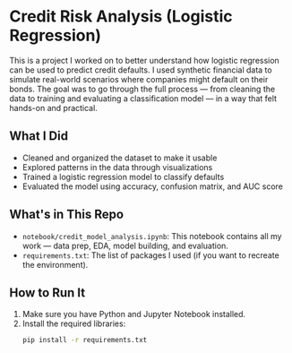 
# Credit Risk Analysis (Logistic Regression)

This is a project I worked on to better understand how logistic regression can be used to predict credit defaults. I used synthetic financial data to simulate real-world scenarios where companies might default on their bonds. The goal was to go through the full process — from cleaning the data to training and evaluating a classification model — in a way that felt hands-on and practical.

## What I Did

- Cleaned and organized the dataset to make it usable
- Explored patterns in the data through visualizations
- Trained a logistic regression model to classify defaults
- Evaluated the model using accuracy, confusion matrix, and AUC score

## What's in This Repo

- `notebook/credit_model_analysis.ipynb`: This notebook contains all my work — data prep, EDA, model building, and evaluation.
- `requirements.txt`: The list of packages I used (if you want to recreate the environment).

## How to Run It

1. Make sure you have Python and Jupyter Notebook installed.
2. Install the required libraries:
   ```bash
   pip install -r requirements.txt
